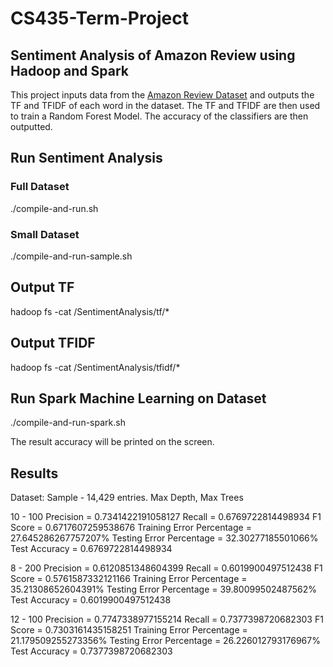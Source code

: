 # CS435-Term-Project
## Sentiment Analysis of Amazon Review using Hadoop and Spark

This project inputs data from the [Amazon Review Dataset](https://nijianmo.github.io/amazon/index.html) and outputs the TF and TFIDF of each word in the dataset. The TF and TFIDF are then used to train a Random Forest Model. The accuracy of the classifiers are then outputted.

## Run Sentiment Analysis

### Full Dataset
./compile-and-run.sh

### Small Dataset
./compile-and-run-sample.sh

## Output TF
hadoop fs -cat /SentimentAnalysis/tf/*

## Output TFIDF
hadoop fs -cat /SentimentAnalysis/tfidf/*

## Run Spark Machine Learning on Dataset
./compile-and-run-spark.sh

The result accuracy will be printed on the screen.

## Results

Dataset: Sample - 14,429 entries.
Max Depth, Max Trees
 
10 - 100
Precision = 0.7341422191058127
Recall = 0.6769722814498934
F1 Score = 0.6717607259538676
Training Error Percentage = 27.645286267757207%
Testing Error Percentage = 32.30277185501066%
Test Accuracy = 0.6769722814498934
 
8 - 200
Precision = 0.6120851348604399
Recall = 0.6019900497512438
F1 Score = 0.5761587332121166
Training Error Percentage = 35.21308652604391%
Testing Error Percentage = 39.80099502487562%
Test Accuracy = 0.6019900497512438
 
12 - 100
Precision = 0.7747338977155214
Recall = 0.7377398720682303
F1 Score = 0.7303161435158251
Training Error Percentage = 21.179509255273356%
Testing Error Percentage = 26.226012793176967%
Test Accuracy = 0.7377398720682303
